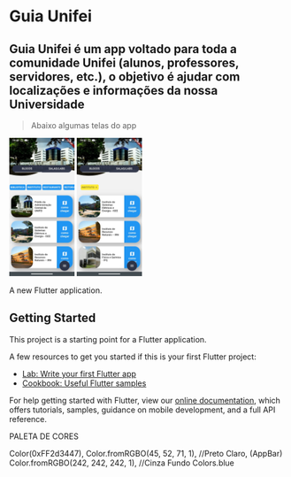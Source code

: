 # Guia Unifei

<h2>Guia Unifei é um app voltado para toda a comunidade Unifei (alunos, professores, servidores, etc.), o objetivo é ajudar com localizações e informações da nossa Universidade</h2>

> Abaixo algumas telas do app

<div style="display: inline-block">
  <img src="/assets/images/telas/home1.jpeg" height="250">
  <img src="/assets/images/telas/home2.jpeg" height="250">  
</div>

A new Flutter application.

## Getting Started

This project is a starting point for a Flutter application.

A few resources to get you started if this is your first Flutter project:

- [Lab: Write your first Flutter app](https://flutter.dev/docs/get-started/codelab)
- [Cookbook: Useful Flutter samples](https://flutter.dev/docs/cookbook)

For help getting started with Flutter, view our
[online documentation](https://flutter.dev/docs), which offers tutorials,
samples, guidance on mobile development, and a full API reference.


PALETA DE CORES

Color(0xFF2d3447),   Color.fromRGBO(45, 52, 71, 1),            //Preto Claro, (AppBar)
Color.fromRGBO(242, 242, 242, 1),   //Cinza Fundo
Colors.blue
